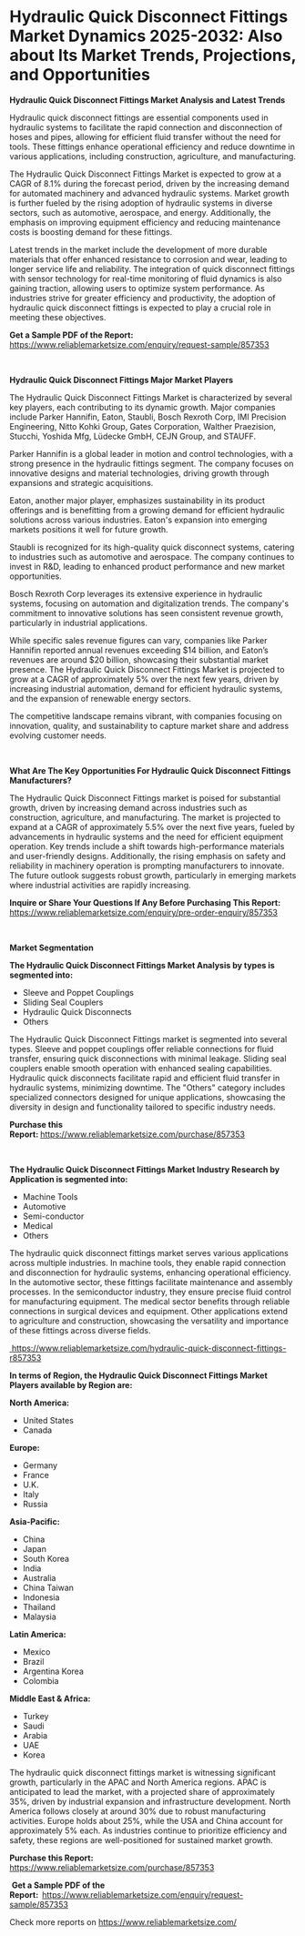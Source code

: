 <p><h1>Hydraulic Quick Disconnect Fittings Market Dynamics 2025-2032: Also about Its Market Trends, Projections, and Opportunities</h1></p><p><strong>Hydraulic Quick Disconnect Fittings Market Analysis and Latest Trends</strong></p>
<p><p>Hydraulic quick disconnect fittings are essential components used in hydraulic systems to facilitate the rapid connection and disconnection of hoses and pipes, allowing for efficient fluid transfer without the need for tools. These fittings enhance operational efficiency and reduce downtime in various applications, including construction, agriculture, and manufacturing.</p><p>The Hydraulic Quick Disconnect Fittings Market is expected to grow at a CAGR of 8.1% during the forecast period, driven by the increasing demand for automated machinery and advanced hydraulic systems. Market growth is further fueled by the rising adoption of hydraulic systems in diverse sectors, such as automotive, aerospace, and energy. Additionally, the emphasis on improving equipment efficiency and reducing maintenance costs is boosting demand for these fittings. </p><p>Latest trends in the market include the development of more durable materials that offer enhanced resistance to corrosion and wear, leading to longer service life and reliability. The integration of quick disconnect fittings with sensor technology for real-time monitoring of fluid dynamics is also gaining traction, allowing users to optimize system performance. As industries strive for greater efficiency and productivity, the adoption of hydraulic quick disconnect fittings is expected to play a crucial role in meeting these objectives.</p></p>
<p><strong>Get a Sample PDF of the Report:&nbsp;</strong> <a href="https://www.reliablemarketsize.com/enquiry/request-sample/857353?utm_campaign=2520&utm_medium=2&utm_source=Github&utm_content=ia&utm_term=10042025&utm_id=hydraulic-quick-disconnect-fittings">https://www.reliablemarketsize.com/enquiry/request-sample/857353</a></p>
<p>&nbsp;</p>
<p><strong>Hydraulic Quick Disconnect Fittings Major Market Players</strong></p>
<p><p>The Hydraulic Quick Disconnect Fittings Market is characterized by several key players, each contributing to its dynamic growth. Major companies include Parker Hannifin, Eaton, Staubli, Bosch Rexroth Corp, IMI Precision Engineering, Nitto Kohki Group, Gates Corporation, Walther Praezision, Stucchi, Yoshida Mfg, Lüdecke GmbH, CEJN Group, and STAUFF. </p><p>Parker Hannifin is a global leader in motion and control technologies, with a strong presence in the hydraulic fittings segment. The company focuses on innovative designs and material technologies, driving growth through expansions and strategic acquisitions. </p><p>Eaton, another major player, emphasizes sustainability in its product offerings and is benefitting from a growing demand for efficient hydraulic solutions across various industries. Eaton's expansion into emerging markets positions it well for future growth.</p><p>Staubli is recognized for its high-quality quick disconnect systems, catering to industries such as automotive and aerospace. The company continues to invest in R&D, leading to enhanced product performance and new market opportunities.</p><p>Bosch Rexroth Corp leverages its extensive experience in hydraulic systems, focusing on automation and digitalization trends. The company's commitment to innovative solutions has seen consistent revenue growth, particularly in industrial applications.</p><p>While specific sales revenue figures can vary, companies like Parker Hannifin reported annual revenues exceeding $14 billion, and Eaton’s revenues are around $20 billion, showcasing their substantial market presence. The Hydraulic Quick Disconnect Fittings Market is projected to grow at a CAGR of approximately 5% over the next few years, driven by increasing industrial automation, demand for efficient hydraulic systems, and the expansion of renewable energy sectors.</p><p>The competitive landscape remains vibrant, with companies focusing on innovation, quality, and sustainability to capture market share and address evolving customer needs.</p></p>
<p>&nbsp;</p>
<p><strong>What Are The Key Opportunities For Hydraulic Quick Disconnect Fittings Manufacturers?</strong></p>
<p><p>The Hydraulic Quick Disconnect Fittings market is poised for substantial growth, driven by increasing demand across industries such as construction, agriculture, and manufacturing. The market is projected to expand at a CAGR of approximately 5.5% over the next five years, fueled by advancements in hydraulic systems and the need for efficient equipment operation. Key trends include a shift towards high-performance materials and user-friendly designs. Additionally, the rising emphasis on safety and reliability in machinery operation is prompting manufacturers to innovate. The future outlook suggests robust growth, particularly in emerging markets where industrial activities are rapidly increasing.</p></p>
<p><strong>Inquire or Share Your Questions If Any Before Purchasing This Report:</strong> <a href="https://www.reliablemarketsize.com/enquiry/pre-order-enquiry/857353?utm_campaign=2520&utm_medium=2&utm_source=Github&utm_content=ia&utm_term=10042025&utm_id=hydraulic-quick-disconnect-fittings">https://www.reliablemarketsize.com/enquiry/pre-order-enquiry/857353</a></p>
<p>&nbsp;</p>
<p><strong>Market Segmentation</strong></p>
<p><strong>The Hydraulic Quick Disconnect Fittings Market Analysis by types is segmented into:</strong></p>
<p><ul><li>Sleeve and Poppet Couplings</li><li>Sliding Seal Couplers</li><li>Hydraulic Quick Disconnects</li><li>Others</li></ul></p>
<p><p>The Hydraulic Quick Disconnect Fittings market is segmented into several types. Sleeve and poppet couplings offer reliable connections for fluid transfer, ensuring quick disconnections with minimal leakage. Sliding seal couplers enable smooth operation with enhanced sealing capabilities. Hydraulic quick disconnects facilitate rapid and efficient fluid transfer in hydraulic systems, minimizing downtime. The "Others" category includes specialized connectors designed for unique applications, showcasing the diversity in design and functionality tailored to specific industry needs.</p></p>
<p><strong>Purchase this Report:&nbsp;</strong><a href="https://www.reliablemarketsize.com/purchase/857353?utm_campaign=2520&utm_medium=2&utm_source=Github&utm_content=ia&utm_term=10042025&utm_id=hydraulic-quick-disconnect-fittings">https://www.reliablemarketsize.com/purchase/857353</a></p>
<p>&nbsp;</p>
<p><strong>The Hydraulic Quick Disconnect Fittings Market Industry Research by Application is segmented into:</strong></p>
<p><ul><li>Machine Tools</li><li>Automotive</li><li>Semi-conductor</li><li>Medical</li><li>Others</li></ul></p>
<p><p>The hydraulic quick disconnect fittings market serves various applications across multiple industries. In machine tools, they enable rapid connection and disconnection for hydraulic systems, enhancing operational efficiency. In the automotive sector, these fittings facilitate maintenance and assembly processes. In the semiconductor industry, they ensure precise fluid control for manufacturing equipment. The medical sector benefits through reliable connections in surgical devices and equipment. Other applications extend to agriculture and construction, showcasing the versatility and importance of these fittings across diverse fields.</p></p>
<p><a href="https://www.reliablemarketsize.com/hydraulic-quick-disconnect-fittings-r857353?utm_campaign=2520&utm_medium=2&utm_source=Github&utm_content=ia&utm_term=10042025&utm_id=hydraulic-quick-disconnect-fittings">&nbsp;https://www.reliablemarketsize.com/hydraulic-quick-disconnect-fittings-r857353</a></p>
<p><strong>In terms of Region, the Hydraulic Quick Disconnect Fittings Market Players available by Region are:</strong></p>
<p>
    <p> <strong> North America: </strong>
        <ul>
            <li>United States</li>
            <li>Canada</li>
        </ul>
        </p> 
    <p> <strong> Europe: </strong>
        <ul>
            <li>Germany</li>
            <li>France</li>
            <li>U.K.</li>
            <li>Italy</li>
            <li>Russia</li>
        </ul>
        </p> 
    <p> <strong> Asia-Pacific: </strong>
        <ul>
            <li>China</li>
            <li>Japan</li>
            <li>South Korea</li>
            <li>India</li>
            <li>Australia</li>
            <li>China Taiwan</li>
            <li>Indonesia</li>
            <li>Thailand</li>
            <li>Malaysia</li>
        </ul>
        </p> 
    <p> <strong> Latin America: </strong>
        <ul>
            <li>Mexico</li>
            <li>Brazil</li>
            <li>Argentina Korea</li>
            <li>Colombia</li>
        </ul>
        </p> 
    <p> <strong> Middle East & Africa: </strong>
        <ul>
            <li>Turkey</li>
            <li>Saudi</li>
            <li>Arabia</li>
            <li>UAE</li>
            <li>Korea</li>
        </ul>
    </p>
    </p>
<p><p>The hydraulic quick disconnect fittings market is witnessing significant growth, particularly in the APAC and North America regions. APAC is anticipated to lead the market, with a projected share of approximately 35%, driven by industrial expansion and infrastructure development. North America follows closely at around 30% due to robust manufacturing activities. Europe holds about 25%, while the USA and China account for approximately 5% each. As industries continue to prioritize efficiency and safety, these regions are well-positioned for sustained market growth.</p></p>
<p><strong>Purchase this Report: </strong><a href="https://www.reliablemarketsize.com/purchase/857353?utm_campaign=2520&utm_medium=2&utm_source=Github&utm_content=ia&utm_term=10042025&utm_id=hydraulic-quick-disconnect-fittings">https://www.reliablemarketsize.com/purchase/857353</a></p>
<p>&nbsp;<strong>Get a Sample PDF of the Report:&nbsp;&nbsp;</strong><a href="https://www.reliablemarketsize.com/enquiry/request-sample/857353?utm_campaign=2520&utm_medium=2&utm_source=Github&utm_content=ia&utm_term=10042025&utm_id=hydraulic-quick-disconnect-fittings">https://www.reliablemarketsize.com/enquiry/request-sample/857353</a></p>
<p><strong></strong></p>
<p>Check more reports on <a href="https://www.reliablemarketsize.com/?utm_campaign=2520&utm_medium=2&utm_source=Github&utm_content=ia&utm_term=10042025&utm_id=hydraulic-quick-disconnect-fittings">https://www.reliablemarketsize.com/</a></p>